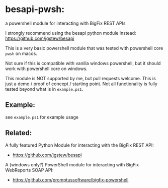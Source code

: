 # besapi-pwsh:
a powershell module for interacting with BigFix REST APIs

I strongly recommend using the besapi python module instead: https://github.com/jgstew/besapi

This is a very basic powershell module that was tested with powershell core `pwsh` on macos.

Not sure if this is compatible with vanilla windows powershell, but it should work with powershell core on windows.

This module is NOT supported by me, but pull requests welcome. This is just a demo / proof of concept / starting point. Not all functionality is fully tested beyond what is in `example.ps1`.

## Example:

see `example.ps1` for example usage

## Related:

A fully featured Python Module for interacting with the BigFix REST API:
- https://github.com/jgstew/besapi

A (windows only?) PowerShell module for interacting with BigFix WebReports SOAP API:
- https://github.com/promptussoftware/bigfix-powershell
